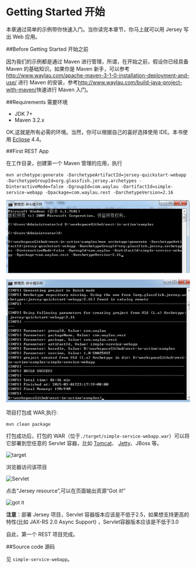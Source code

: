 Getting Started 开始
========================

本章通过简单的示例带你快速入门。当你读完本章节，你马上就可以用 Jersey 写出 Web 应用。

##Before Getting Started 开始之前

因为我们的示例都是通过 Maven 进行管理，所谓，在开始之前，假设你已经具备 Maven 的基础知识。如果你是 Maven 新手，可以参考<http://www.waylau.com/apache-maven-3-1-0-installation-deployment-and-use/> 进行 Maven 的安装，参考<http://www.waylau.com/build-java-project-with-maven/>快速进行 Maven 入门。 

##Requirements 需要环境

* JDK 7+
* Maven 3.2.x

OK,这就是所有必需的环境。当然，你可以根据自己的喜好选择使用 IDE。本书使用 [Eclipse](http://www.eclipse.org/) 4.4。

##First REST App

在工作目录，创建第一个 Maven 管理的应用，执行 

	mvn archetype:generate -DarchetypeArtifactId=jersey-quickstart-webapp -DarchetypeGroupId=org.glassfish.jersey.archetypes -DinteractiveMode=false -DgroupId=com.waylau -DartifactId=simple-service-webapp -Dpackage=com.waylau.rest -DarchetypeVersion=2.16

![](../images/first-rest-app-00.jpg)

![](../images/first-rest-app-01.jpg)


项目打包成 WAR,执行:

	mvn clean package

打包成功后，打包的 WAR（位于`./target/simple-service-webapp.war`）可以将它部署到您任意的 Servlet 容器，比如 [Tomcat](http://tomcat.apache.org/)、 [Jetty](http://www.eclipse.org/jetty/)、JBoss 等。
 
![target](http://i1288.photobucket.com/albums/b484/waylau/waylau%20blog/Jersey-2-User-Guide/14-002_zps4abe828a.jpg)

浏览器访问该项目

![Servlet](http://i1288.photobucket.com/albums/b484/waylau/waylau%20blog/Jersey-2-User-Guide/14-003_zpsea860000.jpg)

点击“Jersey resource”,可以在页面输出资源“Got it!”

![got it](http://i1288.photobucket.com/albums/b484/waylau/waylau%20blog/Jersey-2-User-Guide/14-004_zpse1995c15.jpg)

**注意**：部署 Jersey 项目，Servlet 容器版本应该是不低于2.5，如果想支持更高的特性(比如 JAX-RS 2.0 Async Support) ，Servlet容器版本应该是不低于3.0

自此，第一个 REST 项目完成。

##Source code 源码

见 `simple-service-webapp`。